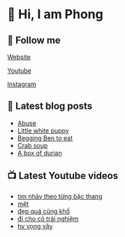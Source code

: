# 👋 Hi, I am Phong

## 🔗 Follow me

[Website](https://phongever.xyz "Website")

[Youtube](https://www.youtube.com/@phongever "Youtube")

[Instagram](https://www.instagram.com/phongever "Instagram")

## 📝 Latest blog posts

<!-- BLOG-POST-LIST:START -->
- [Abuse](https://phongever.xyz/blog/abuse/)
- [Little white puppy](https://phongever.xyz/blog/little-white-puppy/)
- [Begging Ben to eat](https://phongever.xyz/blog/begging-ben-to-eat/)
- [Crab soup](https://phongever.xyz/blog/crab-soup/)
- [A box of durian](https://phongever.xyz/blog/a-box-of-durian/)
<!-- BLOG-POST-LIST:END -->

## 📺 Latest Youtube videos

<!-- YOUTUBE-VIDEO-LIST:START -->
- [tim nhảy theo từng bậc thang](https://www.youtube.com/shorts/p5RdkZ0astI)
- [mệt](https://www.youtube.com/shorts/g5eP4imXWI0)
- [đẹp quá cũng khổ](https://www.youtube.com/shorts/MY2Li5lGMxA)
- [đi cho có trải nghiệm](https://www.youtube.com/shorts/HG_kMzNMbOY)
- [hy vọng vậy](https://www.youtube.com/shorts/pU4_PFY0Yfg)
<!-- YOUTUBE-VIDEO-LIST:END -->
